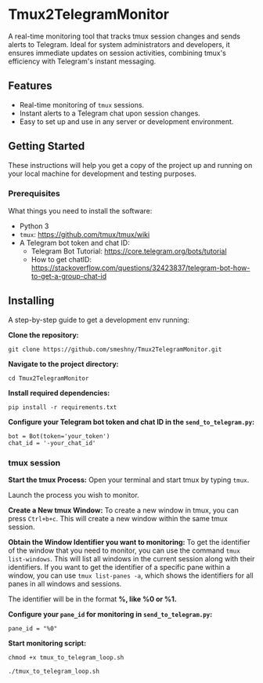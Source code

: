 # Tmux2TelegramMonitor
A real-time monitoring tool that tracks tmux session changes and sends alerts to Telegram. Ideal for system administrators and developers, it ensures immediate updates on session activities, combining tmux's efficiency with Telegram's instant messaging.

## Features

- Real-time monitoring of `tmux` sessions.
- Instant alerts to a Telegram chat upon session changes.
- Easy to set up and use in any server or development environment.


## Getting Started

These instructions will help you get a copy of the project up and running on your local machine for development and testing purposes.

### Prerequisites

What things you need to install the software:

- Python 3
- `tmux`: https://github.com/tmux/tmux/wiki
- A Telegram bot token and chat ID:
  - Telegram Bot Tutorial: https://core.telegram.org/bots/tutorial
  - How to get chatID: https://stackoverflow.com/questions/32423837/telegram-bot-how-to-get-a-group-chat-id

## Installing

A step-by-step guide to get a development env running:

**Clone the repository:**
```
git clone https://github.com/smeshny/Tmux2TelegramMonitor.git
```
**Navigate to the project directory:**
```
cd Tmux2TelegramMonitor
```
**Install required dependencies:**
```
pip install -r requirements.txt
```
**Configure your **Telegram bot token** and **chat ID** in the `send_to_telegram.py`:**
```
bot = Bot(token='your_token')
chat_id = '-your_chat_id'
```
### tmux session
**Start the tmux Process:**
Open your terminal and start tmux by typing `tmux`.

Launch the process you wish to monitor.

**Create a New tmux Window:**
To create a new window in tmux, you can press `Ctrl+b+c`. This will create a new window within the same tmux session.

**Obtain the Window Identifier you want to monitoring:**
To get the identifier of the window that you need to monitor, you can use the command `tmux list-windows`. This will list all windows in the current session along with their identifiers.
If you want to get the identifier of a specific pane within a window, you can use `tmux list-panes -a`, which shows the identifiers for all panes in all windows and sessions. 

The identifier will be in the format **%<number>, like %0 or %1.**

**Configure your `pane_id` for monitoring in `send_to_telegram.py`:**
```
pane_id = "%0"
```

**Start monitoring script:**
```
chmod +x tmux_to_telegram_loop.sh
```

```
./tmux_to_telegram_loop.sh
```

